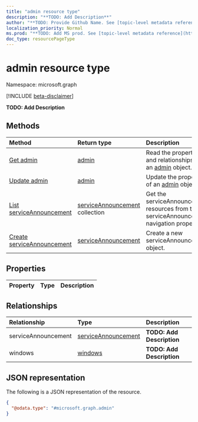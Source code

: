 ```yaml
---
title: "admin resource type"
description: "**TODO: Add Description**"
author: "**TODO: Provide Github Name. See [topic-level metadata reference](https://msgo.azurewebsites.net/add/document/guidelines/metadata.html#topic-level-metadata)**"
localization_priority: Normal
ms.prod: "**TODO: Add MS prod. See [topic-level metadata reference](https://msgo.azurewebsites.net/add/document/guidelines/metadata.html#topic-level-metadata)**"
doc_type: resourcePageType
---
```


# admin resource type

Namespace: microsoft.graph

[!INCLUDE [beta-disclaimer](../../includes/beta-disclaimer.md)]

**TODO: Add Description**

## Methods
|Method|Return type|Description|
|:---|:---|:---|
|[Get admin](../api/admin-get.md)|[admin](../resources/admin.md)|Read the properties and relationships of an [admin](../resources/admin.md) object.|
|[Update admin](../api/admin-update.md)|[admin](../resources/admin.md)|Update the properties of an [admin](../resources/admin.md) object.|
|[List serviceAnnouncement](../api/admin-list-serviceannouncement.md)|[serviceAnnouncement](../resources/serviceannouncement.md) collection|Get the serviceAnnouncement resources from the serviceAnnouncement navigation property.|
|[Create serviceAnnouncement](../api/admin-post-serviceannouncement.md)|[serviceAnnouncement](../resources/serviceannouncement.md)|Create a new serviceAnnouncement object.|

## Properties
|Property|Type|Description|
|:---|:---|:---|

## Relationships
|Relationship|Type|Description|
|:---|:---|:---|
|serviceAnnouncement|[serviceAnnouncement](../resources/serviceannouncement.md)|**TODO: Add Description**|
|windows|[windows](../resources/windows.md)|**TODO: Add Description**|

## JSON representation
The following is a JSON representation of the resource.
<!-- {
  "blockType": "resource",
  "keyProperty": "id",
  "@odata.type": "microsoft.graph.admin",
  "openType": false
}
-->
``` json
{
  "@odata.type": "#microsoft.graph.admin"
}
```

